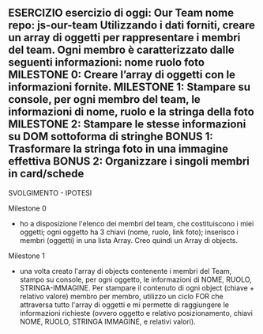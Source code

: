 ESERCIZIO
esercizio di oggi: Our Team
nome repo: js-our-team
Utilizzando i dati forniti, creare un array di oggetti per rappresentare i membri del team.
Ogni membro è caratterizzato dalle seguenti informazioni:
nome
ruolo
foto
MILESTONE 0:
Creare l’array di oggetti con le informazioni fornite.
MILESTONE 1:
Stampare su console, per ogni membro del team, le informazioni di nome, ruolo e la stringa della foto
MILESTONE 2:
Stampare le stesse informazioni su DOM sottoforma di stringhe
BONUS 1:
Trasformare la stringa foto in una immagine effettiva
BONUS 2:
Organizzare i singoli membri in card/schede
-----------------------------------------------------------------

SVOLGIMENTO - IPOTESI

Milestone 0
- ho a disposizione l'elenco dei membri del team, che costituiscono i miei oggetti; ogni oggetto ha 3 chiavi (nome, ruolo, link foto); inserisco i membri (oggetti) in una lista Array. Creo quindi un Array di objects.

Milestone 1
- una volta creato l'array di objects contenente i membri del Team, stampo su console, per ogni oggetto, le informazioni di NOME, RUOLO, STRINGA-IMMAGINE. Per stampare il contenuto di ogni object (chiave + relativo valore) membro per membro, utilizzo un ciclo FOR che attraversa tutto l'array di oggetti e mi permette di raggiungere le informazioni richieste (ovvero oggetto e relativo posizionamento, chiavi NOME, RUOLO, STRINGA IMMAGINE, e relativi valori).